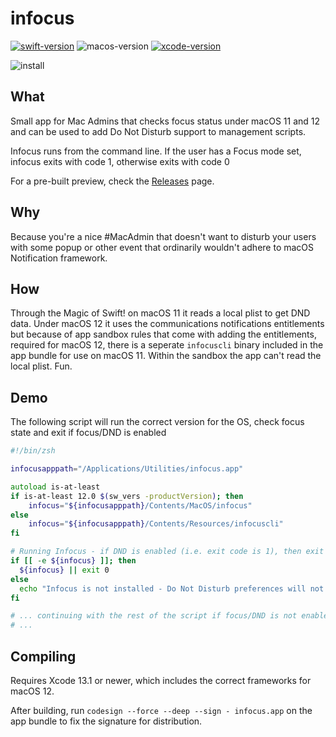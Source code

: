 # infocus

[![swift-version](https://img.shields.io/badge/Swift-5.0-brightgreen)](https://developer.apple.com/documentation/swift) ![macos-version](https://img.shields.io/badge/macOS-11+-blue) [![xcode-version](https://img.shields.io/badge/xcode-13.1-red)](https://developer.apple.com/xcode/)

![install](https://user-images.githubusercontent.com/3598965/133254387-74923520-32c7-48c2-ad98-916ab2f77ad3.png)

## What

Small app for Mac Admins that checks focus status under macOS 11 and 12 and can be used to add Do Not Disturb support to management scripts.

Infocus runs from the command line. If the user has a Focus mode set, infocus exits with code 1, otherwise exits with code 0

For a pre-built preview, check the [Releases](https://github.com/bartreardon/infocus/releases) page.

## Why

Because you're a nice #MacAdmin that doesn't want to disturb your users with some popup or other event that ordinarily wouldn't adhere to macOS Notification framework.

## How

Through the Magic of Swift! on macOS 11 it reads a local plist to get DND data. Under macOS 12 it uses the communications notifications entitlements but because of app sandbox rules that come with adding the entitlements, required for macOS 12, there is a seperate `infocuscli` binary included in the app bundle for use on macOS 11. Within the sandbox the app can't read the local plist. Fun.


## Demo

The following script will run the correct version for the OS, check focus state and exit if focus/DND is enabled

```zsh
#!/bin/zsh

infocusapppath="/Applications/Utilities/infocus.app"

autoload is-at-least
if is-at-least 12.0 $(sw_vers -productVersion); then
    infocus="${infocusapppath}/Contents/MacOS/infocus"
else
    infocus="${infocusapppath}/Contents/Resources/infocuscli"
fi

# Running Infocus - if DND is enabled (i.e. exit code is 1), then exit
if [[ -e ${infocus} ]]; then
  ${infocus} || exit 0
else
  echo "Infocus is not installed - Do Not Disturb preferences will not be considered" 
fi

# ... continuing with the rest of the script if focus/DND is not enabled.
# ...

```

## Compiling

Requires Xcode 13.1 or newer, which includes the correct frameworks for macOS 12.

After building, run `codesign --force --deep --sign - infocus.app` on the app bundle to fix the signature for distribution.
